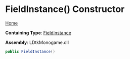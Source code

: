 # FieldInstance\(\) Constructor

[Home](../../../README.md)

**Containing Type**: [FieldInstance](../README.md)

**Assembly**: LDtkMonogame\.dll

```csharp
public FieldInstance()
```

